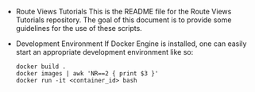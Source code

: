 * Route Views Tutorials
  This is the README file for the Route Views Tutorials repository. The goal of this document is to provide some guidelines for the use of these scripts.

* Development Environment
  If Docker Engine is installed, one can easily start an appropriate development environment like so:
  ```
  docker build .
  docker images | awk 'NR==2 { print $3 }'
  docker run -it <container_id> bash
  ```
  